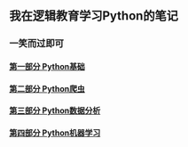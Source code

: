 ## 我在逻辑教育学习Python的笔记

### 一笑而过即可

#### [第一部分 Python基础](../01_Python基础/Readme.md)  
  
#### [第二部分 Python爬虫](../02_Python爬虫/Readme.md)  
  
#### [第三部分 Python数据分析](../03_Python数据分析/Readme.md)    
  
#### [第四部分 Python机器学习](../04_Python机器学习/Readme.md)  

